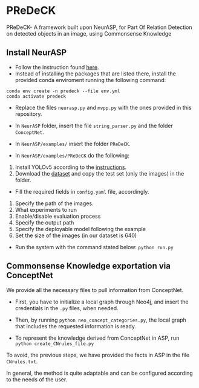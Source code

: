 # PReDeCK
PReDeCK- A framework built upon NeurASP, for Part Of Relation Detection on detected objects in an image, using Commonsense Knowledge 
<br>
## Install NeurASP
* Follow the instruction found [here](https://github.com/azreasoners/NeurASP/tree/master).
* Instead of installing the packages that are listed there, install the provided conda enviroment running the following command:
```
conda env create -n predeck --file env.yml
conda activate predeck
```
* Replace the files ```neurasp.py``` and ```mvpp.py``` with the ones provided in this repository. 

* In ```NeurASP``` folder, insert the file ```string_parser.py``` and the folder ```ConceptNet```.

* In ```NeurASP/examples/```  insert the folder ```PReDeCK```.

* In ```NeurASP/examples/PReDeCK``` do the following:
1. Install YOLOv5 according to the [instructions](https://github.com/ultralytics/yolov5).
2. Download the [dataset](https://universe.roboflow.com/pascalpart/pascal-part-fquij) and copy the test set (only the images) in the folder.

* Fill the required fields in  ```config.yaml``` file, accordingly. 
1. Specify the path of the images.
2. What experiments to run
3. Enable/disable evaluation process
4. Specify the output path
5. Specify the deployable model following the example
6. Set the size of the images (in our dataset is 640)


* Run the system with the command stated below:
```python run.py```

## Commonsense Knowledge exportation via ConceptNet

We provide all the necessary files to pull information from ConceptNet. 

* First, you have to initialize a local graph through Neo4j, and insert the credentials in the ```.py``` files, when needed.

* Then, by running ```python neo_concept_categories.py```, the local graph that includes the requested information is ready.

* To represent the knowledge derived from ConceptNet in ASP, run ```python create_CNrules_file.py```

To avoid, the previous steps, we have provided the facts in ASP in the file ```CNrules.txt```.

In general, the method is quite adaptable and can be configured according to the needs of the user.
